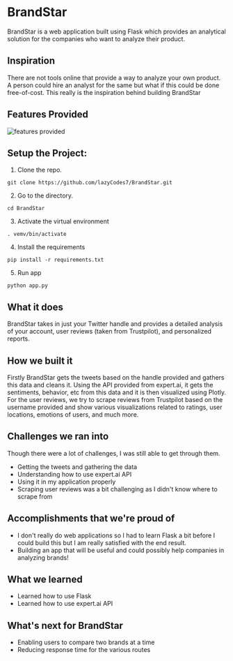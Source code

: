 # BrandStar
BrandStar is a web application built using Flask which provides an analytical solution for the companies who want to analyze their product.


## Inspiration 
There are not tools online that provide a way to analyze your own product. A person could hire an analyst for the same but what if this could be done free-of-cost. This really is the inspiration behind building BrandStar

## Features Provided

![features provided](https://user-images.githubusercontent.com/53506835/122927548-9c856b80-d386-11eb-8168-0d764878f4d2.png)

## Setup the Project:
1. Clone the repo.
```
git clone https://github.com/lazyCodes7/BrandStar.git
```
2. Go to the directory.
```
cd BrandStar
```
3. Activate the virtual environment
```
. vemv/bin/activate
```
4. Install the requirements
```
pip install -r requirements.txt
```
5. Run app
```
python app.py
```
## What it does
BrandStar takes in just your Twitter handle and provides a detailed analysis of your account, user reviews (taken from Trustpilot), and personalized reports.


## How we built it
Firstly BrandStar gets the tweets based on the handle provided and gathers this data and cleans it. Using the API provided from expert.ai, it gets the sentiments, behavior, etc from this data and it is then visualized using Plotly. For the user reviews, we try to scrape reviews from Trustpilot based on the username provided and show various visualizations related to ratings, user locations, emotions of users, and much more.

## Challenges we ran into
Though there were a lot of challenges, I was still able to get through them.
- Getting the tweets and gathering the data
- Understanding how to use expert.ai API
- Using it in my application properly
- Scraping user reviews was a bit challenging as I didn't know where to scrape from

## Accomplishments that we're proud of
- I don't really do web applications so I had to learn Flask a bit before I could build this but I am really satisfied with the end result.
- Building an app that will be useful and could possibly help companies in analyzing brands!

## What we learned
- Learned how to use Flask
- Learned how to use expert.ai API


## What's next for BrandStar
- Enabling users to compare two brands at a time
- Reducing response time for the various routes



